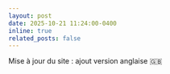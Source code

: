 ```yaml
---
layout: post
date: 2025-10-21 11:24:00-0400
inline: true
related_posts: false
---
```


Mise à jour du site : ajout version anglaise :uk:
